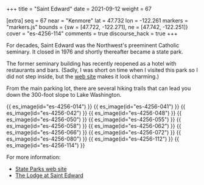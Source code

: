 +++
title = "Saint Edward"
date = 2021-09-12
weight = 67

[extra]
seq = 67
near = "Kenmore"
lat = 47.732
lon = -122.261
markers = "markers.js"
bounds = {sw = [47.722, -122.271], ne = [47.742, -122.251]}
cover = "es-4256-114"
comments = true
discourse_hack = true
+++

For decades, Saint Edward was the Northwest's preeminent Catholic seminary. It closed in 1976 and shortly thereafter became a state park.

<!-- more -->

The former seminary building has recently reopened as a hotel with restaurants and bars. (Sadly, I was short on time when I visited this park so I did not step inside, but the [web site](https://www.thelodgeatstedward.com) makes it look charming.)

From the main parking lot, there are several hiking trails that can lead you down the 300-foot slope to Lake Washington.

{{ es_image(id="es-4256-014") }}
{{ es_image(id="es-4256-041") }}
{{ es_image(id="es-4256-042") }}
{{ es_image(id="es-4256-048") }}
{{ es_image(id="es-4256-050") }}
{{ es_image(id="es-4256-055") }}
{{ es_image(id="es-4256-058") }}
{{ es_image(id="es-4256-062") }}
{{ es_image(id="es-4256-066") }}
{{ es_image(id="es-4256-072") }}
{{ es_image(id="es-4256-080") }}
{{ es_image(id="es-4256-112") }}
{{ es_image(id="es-4256-114") }}

For more information:

* [State Parks web site](https://parks.state.wa.us/577/Saint-Edward)
* [The Lodge at Saint Edward](https://www.thelodgeatstedward.com)
